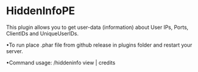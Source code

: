 # HiddenInfoPE 
This plugin allows you to get user-data (information) about User IPs, Ports, ClientIDs and UniqueUserIDs.

•To run place .phar file from github release in plugins folder and restart your server.

•Command usage: /hiddeninfo view <player> | credits

